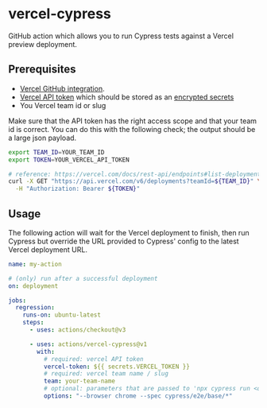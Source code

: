 # vercel-cypress

GitHub action which allows you to run Cypress tests against a Vercel preview 
deployment.

## Prerequisites

- [Vercel GitHub integration](https://vercel.com/docs/concepts/git/vercel-for-github).
- [Vercel API token](https://vercel.com/account/tokens) which should be stored 
  as an [encrypted secrets](https://docs.github.com/en/actions/security-guides/encrypted-secrets)
- You Vercel team id or slug

Make sure that the API token has the right access scope and that your team id is
correct. You can do this with the following check; the output should be a large
json payload.

```sh
export TEAM_ID=YOUR_TEAM_ID
export TOKEN=YOUR_VERCEL_API_TOKEN

# reference: https://vercel.com/docs/rest-api/endpoints#list-deployments
curl -X GET "https://api.vercel.com/v6/deployments?teamId=${TEAM_ID}" \
  -H "Authorization: Bearer ${TOKEN}"
```

## Usage

The following action will wait for the Vercel deployment to finish, then run 
Cypress but override the URL provided to Cypress' config to the latest Vercel 
deployment URL.

```yml
name: my-action

# (only) run after a successful deployment
on: deployment

jobs:
  regression:
    runs-on: ubuntu-latest
    steps:
      - uses: actions/checkout@v3

      - uses: actions/vercel-cypress@v1
        with:
          # required: vercel API token
          vercel-token: ${{ secrets.VERCEL_TOKEN }}
          # required: vercel team name / slug
          team: your-team-name
          # optional: parameters that are passed to 'npx cypress run <options>'
          options: "--browser chrome --spec cypress/e2e/base/*"
```
